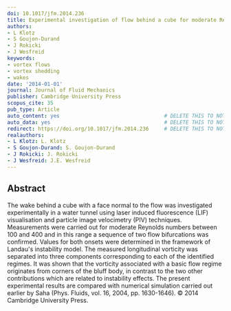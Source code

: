 ```yaml
---
doi: 10.1017/jfm.2014.236
title: Experimental investigation of flow behind a cube for moderate Reynolds numbers
authors:
- L Klotz
- S Goujon-Durand
- J Rokicki
- J Wesfreid
keywords:
- vortex flows
- vortex shedding
- wakes
date: '2014-01-01'
journal: Journal of Fluid Mechanics
publisher: Cambridge University Press
scopus_cite: 35
pub_type: Article
auto_content: yes                                  # DELETE THIS TO NOT AUTO GENERATE CONTENT
auto_data: yes                                     # DELETE THIS TO NOT AUTO GENERATE METADATA
redirect: https://doi.org/10.1017/jfm.2014.236     # DELETE THIS TO NOT REDIRECT
realauthors:
- L Klotz: L. Klotz
- S Goujon-Durand: S. Goujon-Durand
- J Rokicki: J. Rokicki
- J Wesfreid: J.E. Wesfreid
---
```



## Abstract
The wake behind a cube with a face normal to the flow was investigated experimentally in a water tunnel using laser induced fluorescence (LIF) visualisation and particle image velocimetry (PIV) techniques. Measurements were carried out for moderate Reynolds numbers between 100 and 400 and in this range a sequence of two flow bifurcations was confirmed. Values for both onsets were determined in the framework of Landau's instability model. The measured longitudinal vorticity was separated into three components corresponding to each of the identified regimes. It was shown that the vorticity associated with a basic flow regime originates from corners of the bluff body, in contrast to the two other contributions which are related to instability effects. The present experimental results are compared with numerical simulation carried out earlier by Saha (Phys. Fluids, vol. 16, 2004, pp. 1630-1646). © 2014 Cambridge University Press.

